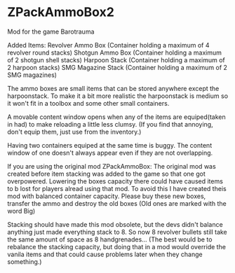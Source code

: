 # ZPackAmmoBox2
Mod for the game Barotrauma

Added Items:
Revolver Ammo Box (Container holding a maximum of 4 revolver round stacks)
Shotgun Ammo Box (Container holding a maximum of 2 shotgun shell stacks)
Harpoon Stack (Container holding a maximum of 2 harpoon stacks)
SMG Magazine Stack (Container holding a maximum of 2 SMG magazines)

The ammo boxes are small items that can be stored anywhere except the harpoonstack.
To make it a bit more realistic the harpoonstack is medium so it won't fit in a toolbox and some other small containers.

A movable content window opens when any of the items are equiped(taken in had) to make reloading a little less clumsy. 
(If you find that annoying, don't equip them, just use from the inventory.)

Having two containers equiped at the same time is buggy. 
The content window of one doesn't always appear even if they are not overlapping.


If you are using the original mod ZPackAmmoBox:
The original mod was created before item stacking was added to the game so that one got overpowered.
Lowering the boxes capacity there could have caused items to b lost for players alread using that mod. 
To avoid this I have created theis mod with balanced container capacity.
Please buy these new boxes, transfer the ammo and destroy the old boxes (Old ones are marked with the word Big)

Stacking should have made this mod obsolete, but the devs didn't balance anything just made everything stack to 8. So now 8 revolver bullets still take the same amount of space as 8 handgrenades...
(The best would be to rebalance the stacking capacity, but doing that in a mod would override the vanila items and that could cause problems later when they change something.)